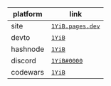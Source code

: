 |  platform |                            link                                      |
|-----------|----------------------------------------------------------------------|
|  site     |  <kbd><a href="https://1YiB.pages.dev">1YiB.pages.dev</a></kbd>      |
| devto     |  <kbd><a href="https://dev.to/1yib">1YiB</a></kbd>                   |
|  hashnode |  <kbd><a href="1YiB.hashnode.dev">1YiB</a></kbd>                     |
| discord   |  <kbd><a href="">1YiB#0000</a></kbd>                                 |
| codewars  |  <kbd><a href="https://www.codewars.com/users/1YiB">1YiB</a></kbd>   |
